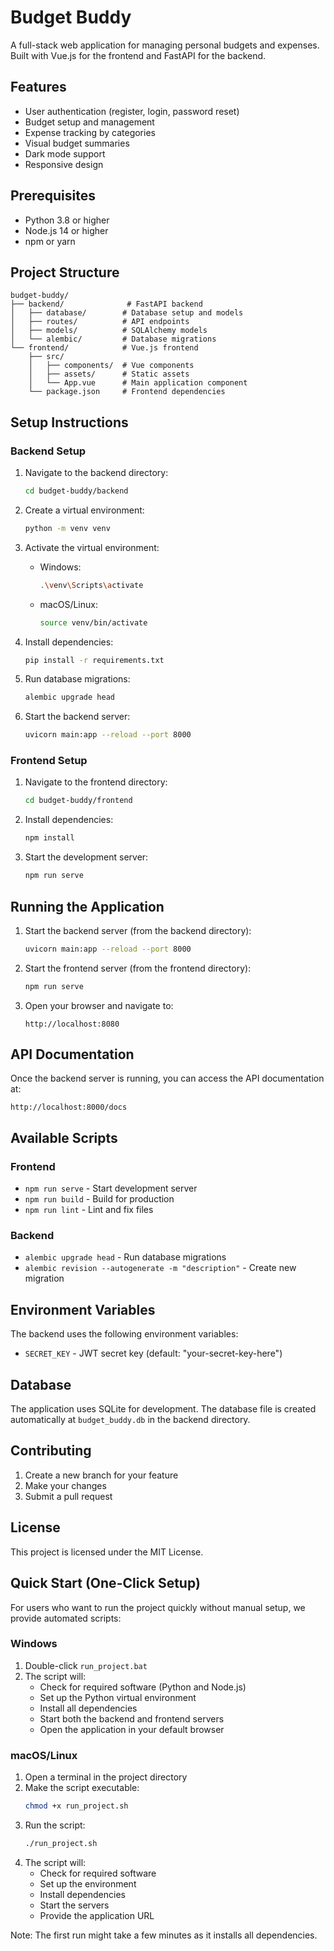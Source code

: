 # Budget Buddy

A full-stack web application for managing personal budgets and expenses. Built with Vue.js for the frontend and FastAPI for the backend.

## Features

- User authentication (register, login, password reset)
- Budget setup and management
- Expense tracking by categories
- Visual budget summaries
- Dark mode support
- Responsive design

## Prerequisites

- Python 3.8 or higher
- Node.js 14 or higher
- npm or yarn

## Project Structure

```
budget-buddy/
├── backend/              # FastAPI backend
│   ├── database/        # Database setup and models
│   ├── routes/          # API endpoints
│   ├── models/          # SQLAlchemy models
│   └── alembic/         # Database migrations
└── frontend/            # Vue.js frontend
    ├── src/
    │   ├── components/  # Vue components
    │   ├── assets/      # Static assets
    │   └── App.vue      # Main application component
    └── package.json     # Frontend dependencies
```

## Setup Instructions

### Backend Setup

1. Navigate to the backend directory:

   ```bash
   cd budget-buddy/backend
   ```

2. Create a virtual environment:

   ```bash
   python -m venv venv
   ```

3. Activate the virtual environment:

   - Windows:
     ```bash
     .\venv\Scripts\activate
     ```
   - macOS/Linux:
     ```bash
     source venv/bin/activate
     ```

4. Install dependencies:

   ```bash
   pip install -r requirements.txt
   ```

5. Run database migrations:

   ```bash
   alembic upgrade head
   ```

6. Start the backend server:
   ```bash
   uvicorn main:app --reload --port 8000
   ```

### Frontend Setup

1. Navigate to the frontend directory:

   ```bash
   cd budget-buddy/frontend
   ```

2. Install dependencies:

   ```bash
   npm install
   ```

3. Start the development server:
   ```bash
   npm run serve
   ```

## Running the Application

1. Start the backend server (from the backend directory):

   ```bash
   uvicorn main:app --reload --port 8000
   ```

2. Start the frontend server (from the frontend directory):

   ```bash
   npm run serve
   ```

3. Open your browser and navigate to:
   ```
   http://localhost:8080
   ```

## API Documentation

Once the backend server is running, you can access the API documentation at:

```
http://localhost:8000/docs
```

## Available Scripts

### Frontend

- `npm run serve` - Start development server
- `npm run build` - Build for production
- `npm run lint` - Lint and fix files

### Backend

- `alembic upgrade head` - Run database migrations
- `alembic revision --autogenerate -m "description"` - Create new migration

## Environment Variables

The backend uses the following environment variables:

- `SECRET_KEY` - JWT secret key (default: "your-secret-key-here")

## Database

The application uses SQLite for development. The database file is created automatically at `budget_buddy.db` in the backend directory.

## Contributing

1. Create a new branch for your feature
2. Make your changes
3. Submit a pull request

## License

This project is licensed under the MIT License.

## Quick Start (One-Click Setup)

For users who want to run the project quickly without manual setup, we provide automated scripts:

### Windows

1. Double-click `run_project.bat`
2. The script will:
   - Check for required software (Python and Node.js)
   - Set up the Python virtual environment
   - Install all dependencies
   - Start both the backend and frontend servers
   - Open the application in your default browser

### macOS/Linux

1. Open a terminal in the project directory
2. Make the script executable:
   ```bash
   chmod +x run_project.sh
   ```
3. Run the script:
   ```bash
   ./run_project.sh
   ```
4. The script will:
   - Check for required software
   - Set up the environment
   - Install dependencies
   - Start the servers
   - Provide the application URL

Note: The first run might take a few minutes as it installs all dependencies.
